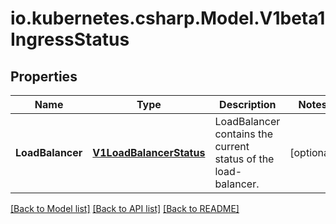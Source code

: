 # io.kubernetes.csharp.Model.V1beta1IngressStatus
## Properties

Name | Type | Description | Notes
------------ | ------------- | ------------- | -------------
**LoadBalancer** | [**V1LoadBalancerStatus**](V1LoadBalancerStatus.md) | LoadBalancer contains the current status of the load-balancer. | [optional] 

[[Back to Model list]](../README.md#documentation-for-models) [[Back to API list]](../README.md#documentation-for-api-endpoints) [[Back to README]](../README.md)

